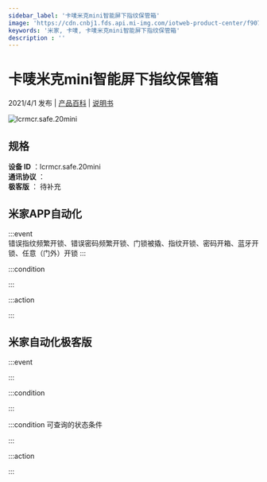 ```yaml
---
sidebar_label: '卡唛米克mini智能屏下指纹保管箱'
image: 'https://cdn.cnbj1.fds.api.mi-img.com/iotweb-product-center/f9079f45f6d61e6f9425a5791c19a2d9_拟物图.png?GalaxyAccessKeyId=AKVGLQWBOVIRQ3XLEW&Expires=9223372036854775807&Signature=zDibhpHzTR9uXh7EtNVja1L2I5E='
keywords: '米家, 卡唛, 卡唛米克mini智能屏下指纹保管箱'
description : ''
---
```

# 卡唛米克mini智能屏下指纹保管箱

2021/4/1 发布 | [产品百科](https://home.mi.com/webapp/content/baike/product/index.html?model=lcrmcr.safe.20mini/) | [说明书](https://home.mi.com/views/introduction.html?model=lcrmcr.safe.20mini&region=cn)

![lcrmcr.safe.20mini](https://cdn.cnbj1.fds.api.mi-img.com/iotweb-product-center/f9079f45f6d61e6f9425a5791c19a2d9_拟物图.png?GalaxyAccessKeyId=AKVGLQWBOVIRQ3XLEW&Expires=9223372036854775807&Signature=zDibhpHzTR9uXh7EtNVja1L2I5E=)

## 规格  
> 
**设备 ID** ：lcrmcr.safe.20mini  
**通讯协议** ：  
**极客版**  ： 待补充 


## 米家APP自动化  

:::event  
错误指纹频繁开锁、错误密码频繁开锁、门锁被撬、指纹开锁、密码开箱、蓝牙开锁、任意（门外）开锁
:::

:::condition  

:::

:::action   

:::

## 米家自动化极客版  

:::event  

:::

:::condition  

:::

:::condition 可查询的状态条件  

:::

:::action  

:::

        
